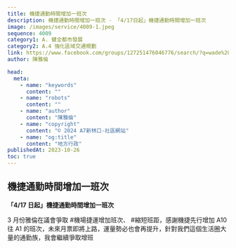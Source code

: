 ```yaml
---
title: 機捷通勤時間增加一班次
description: 機捷通勤時間增加一班次 - 「4/17日起」機捷通勤時間增加一班次
image: /images/service/4009-1.jpeg
sequence: 4009
category1: A. 健全都市發展
category2: A.4 強化區域交通規劃
link: https://www.facebook.com/groups/127251476046776/search/?q=wade%20chan
author: 陳雅倫

head:
  meta:
    - name: "keywords"
      content: ""
    - name: "robots"
      content: ""
    - name: "author"
      content: "陳雅倫"
    - name: "copyright"
      content: "© 2024 A7新林口-社區網站"
    - name: "og:title"
      content: "地方行政"
publishedAt: 2023-10-26
toc: true
---
```


## 機捷通勤時間增加一班次

**「4/17 日起」機捷通勤時間增加一班次**

3 月份雅倫在議會爭取 #機場捷運增加班次、 #縮短班距，感謝機捷先行增加 A10 往 A1 的班次，未來月票即將上路，運量勢必也會再提升，針對我們這個生活圈大量的通勤族，我會繼續爭取增班
